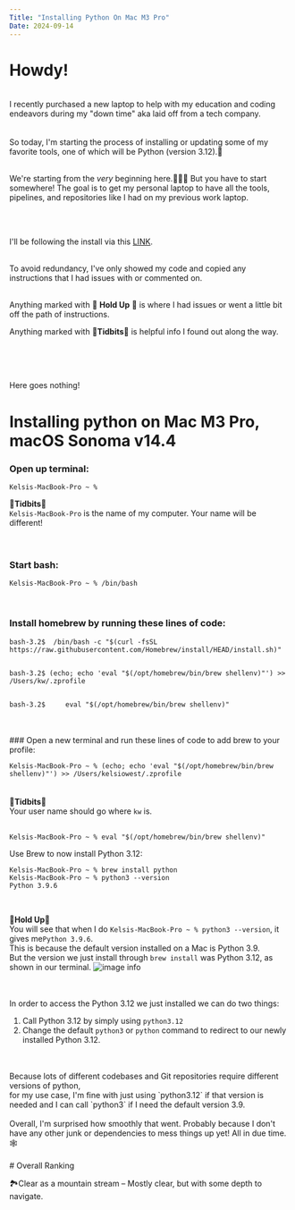 ```yaml
---
Title: "Installing Python On Mac M3 Pro"
Date: 2024-09-14
---
```



# Howdy!
<br />
I recently purchased a new laptop to help with my education and coding endeavors during my "down time" aka laid off from a tech company.
<br />
<br />
<br />
So today, I'm starting the process of installing or updating some of my favorite tools, one of which will be Python (version 3.12).🐍
<br />
<br />


We're starting from the *very* beginning here.👩🏼‍🔧 But you have to start somewhere! 
The goal is to get my personal laptop to have all the tools, pipelines, and repositories like I had on my previous work laptop. 

<br />
<br />

I'll be following the install via this [LINK](https://www.geeksforgeeks.org/how-to-download-and-install-python-latest-version-on-macos-mac-os-x/).

<br />
To avoid redundancy, I've only showed my code and copied any instructions that I had issues with or commented on.
<br />
<br />




Anything marked with 🐄 **Hold Up** 🐄  is where I had issues or went a little bit off the path of instructions. 
<br />

Anything marked with 🤠**Tidbits**🤠 is helpful info I found out along the way.



<br />
<br />
<br />


Here goes nothing!
<br />
# Installing python on Mac M3 Pro, macOS Sonoma v14.4

### Open up terminal:
`Kelsis-MacBook-Pro ~ % `
<br />

🤠**Tidbits**🤠 
<br />
```Kelsis-MacBook-Pro``` is the name of my computer. Your name will be different!
<br />
<br />
<br />
### Start bash:
`Kelsis-MacBook-Pro ~ % /bin/bash`




<br />



### Install homebrew by running these lines of code:

```
bash-3.2$  /bin/bash -c "$(curl -fsSL https://raw.githubusercontent.com/Homebrew/install/HEAD/install.sh)"


bash-3.2$ (echo; echo 'eval "$(/opt/homebrew/bin/brew shellenv)"') >> /Users/kw/.zprofile


bash-3.2$     eval "$(/opt/homebrew/bin/brew shellenv)"
```

<br />
<br />
### Open a new terminal and run these lines of code to add brew to your profile:

```Kelsis-MacBook-Pro ~ % (echo; echo 'eval "$(/opt/homebrew/bin/brew shellenv)"') >> /Users/kelsiowest/.zprofile``` 
<br />
<br />
<br />
🤠**Tidbits**🤠 
<br />
Your user name should go where `kw` is.
<br />
<br />

```Kelsis-MacBook-Pro ~ % eval "$(/opt/homebrew/bin/brew shellenv)"```

Use Brew to now install Python 3.12:
<br />
```
Kelsis-MacBook-Pro ~ % brew install python
Kelsis-MacBook-Pro ~ % python3 --version
Python 3.9.6
```
<br />

🐄**Hold Up**🐄
<br />
You will see that when I do `Kelsis-MacBook-Pro ~ % python3 --version`, it gives me`Python 3.9.6`. 
<br />
This is because the default version installed on a Mac is Python 3.9. 
<br />
But the version we just install through `brew install` was Python 3.12, as shown in our terminal.
![image info](/recapitulate_this/assets/images/terminal_1.png)
<br />
<br />
<br />

In order to access the Python 3.12 we just installed we can do two things:
1. Call Python 3.12 by simply using `python3.12` 
2. Change the default `python3` or `python` command to redirect to our newly installed Python 3.12. 

<br />
<br />
Because lots of different codebases and Git repositories require different versions of python, 
<br />
for my use case, I'm fine with just using `python3.12` if that version is needed and I can call `python3` if I need the default version 3.9. 

<br />
<br />
Overall, I'm surprised how smoothly that went. Probably because I don't have any other junk or dependencies to mess things up yet! All in due time.🕸️
<br />
<br />
# Overall Ranking
<br />

🏞️Clear as a mountain stream – Mostly clear, but with some depth to navigate. 
<br />
<br />

